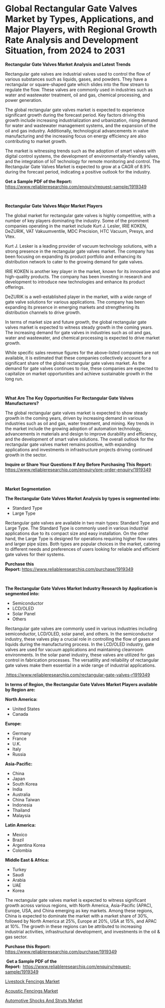 <p><h1>Global Rectangular Gate Valves Market by Types, Applications, and Major Players, with Regional Growth Rate Analysis and Development Situation, from 2024 to 2031</h1></p><p><strong>Rectangular Gate Valves Market Analysis and Latest Trends</strong></p>
<p><p>Rectangular gate valves are industrial valves used to control the flow of various substances such as liquids, gases, and powders. They have a rectangular or square-shaped gate which slides into the flow stream to regulate the flow. These valves are commonly used in industries such as water and wastewater treatment, oil and gas, chemical processing, and power generation.</p><p>The global rectangular gate valves market is expected to experience significant growth during the forecast period. Key factors driving this growth include increasing industrialization and urbanization, rising demand for water and wastewater management systems, and the expansion of the oil and gas industry. Additionally, technological advancements in valve manufacturing and the increasing focus on energy efficiency are also contributing to market growth.</p><p>The market is witnessing trends such as the adoption of smart valves with digital control systems, the development of environmentally-friendly valves, and the integration of IoT technology for remote monitoring and control. The Rectangular Gate Valves Market is expected to grow at a CAGR of 8.9% during the forecast period, indicating a positive outlook for the industry.</p></p>
<p><strong>Get a Sample PDF of the Report:&nbsp;</strong> <a href="https://www.reliableresearchiq.com/enquiry/request-sample/1919349">https://www.reliableresearchiq.com/enquiry/request-sample/1919349</a></p>
<p>&nbsp;</p>
<p><strong>Rectangular Gate Valves Major Market Players</strong></p>
<p><p>The global market for rectangular gate valves is highly competitive, with a number of key players dominating the industry. Some of the prominent companies operating in the market include Kurt J. Lesler, IRIE KOKEN, DeZURIK, VAT Vakuumventile, MDC Precision, HTC Vacuum, Presys, and Vtex.</p><p>Kurt J. Lesker is a leading provider of vacuum technology solutions, with a strong presence in the rectangular gate valves market. The company has been focusing on expanding its product portfolio and enhancing its distribution network to cater to the growing demand for gate valves.</p><p>IRIE KOKEN is another key player in the market, known for its innovative and high-quality products. The company has been investing in research and development to introduce new technologies and enhance its product offerings.</p><p>DeZURIK is a well-established player in the market, with a wide range of gate valve solutions for various applications. The company has been expanding its presence in emerging markets and strengthening its distribution channels to drive growth.</p><p>In terms of market size and future growth, the global rectangular gate valves market is expected to witness steady growth in the coming years. The increasing demand for gate valves in industries such as oil and gas, water and wastewater, and chemical processing is expected to drive market growth.</p><p>While specific sales revenue figures for the above-listed companies are not available, it is estimated that these companies collectively account for a significant share of the global rectangular gate valves market. As the demand for gate valves continues to rise, these companies are expected to capitalize on market opportunities and achieve sustainable growth in the long run.</p></p>
<p>&nbsp;</p>
<p><strong>What Are The Key Opportunities For Rectangular Gate Valves Manufacturers?</strong></p>
<p><p>The global rectangular gate valves market is expected to show steady growth in the coming years, driven by increasing demand in various industries such as oil and gas, water treatment, and mining. Key trends in the market include the growing adoption of automation technology, advancements in materials and design to improve durability and efficiency, and the development of smart valve solutions. The overall outlook for the rectangular gate valves market remains positive, with expanding applications and investments in infrastructure projects driving continued growth in the sector.</p></p>
<p><strong>Inquire or Share Your Questions If Any Before Purchasing This Report:</strong> <a href="https://www.reliableresearchiq.com/enquiry/pre-order-enquiry/1919349">https://www.reliableresearchiq.com/enquiry/pre-order-enquiry/1919349</a></p>
<p>&nbsp;</p>
<p><strong>Market Segmentation</strong></p>
<p><strong>The Rectangular Gate Valves Market Analysis by types is segmented into:</strong></p>
<p><ul><li>Standard Type</li><li>Large Type</li></ul></p>
<p><p>Rectangular gate valves are available in two main types: Standard Type and Large Type. The Standard Type is commonly used in various industrial applications due to its compact size and easy installation. On the other hand, the Large Type is designed for operations requiring higher flow rates and larger pipe sizes. Both types are popular choices in the market, catering to different needs and preferences of users looking for reliable and efficient gate valves for their systems.</p></p>
<p><strong>Purchase this Report:&nbsp;</strong><a href="https://www.reliableresearchiq.com/purchase/1919349">https://www.reliableresearchiq.com/purchase/1919349</a></p>
<p>&nbsp;</p>
<p><strong>The Rectangular Gate Valves Market Industry Research by Application is segmented into:</strong></p>
<p><ul><li>Semiconductor</li><li>LCD/OLED</li><li>Solar Panel</li><li>Others</li></ul></p>
<p><p>Rectangular gate valves are commonly used in various industries including semiconductor, LCD/OLED, solar panel, and others. In the semiconductor industry, these valves play a crucial role in controlling the flow of gases and liquids during the manufacturing process. In the LCD/OLED industry, gate valves are used for vacuum applications and maintaining cleanroom environments. In the solar panel industry, these valves are utilized for gas control in fabrication processes. The versatility and reliability of rectangular gate valves make them essential in a wide range of industrial applications.</p></p>
<p><a href="https://www.reliableresearchiq.com/rectangular-gate-valves-r1919349">&nbsp;https://www.reliableresearchiq.com/rectangular-gate-valves-r1919349</a></p>
<p><strong>In terms of Region, the Rectangular Gate Valves Market Players available by Region are:</strong></p>
<p>
    <p> <strong> North America: </strong>
        <ul>
            <li>United States</li>
            <li>Canada</li>
        </ul>
        </p> 
    <p> <strong> Europe: </strong>
        <ul>
            <li>Germany</li>
            <li>France</li>
            <li>U.K.</li>
            <li>Italy</li>
            <li>Russia</li>
        </ul>
        </p> 
    <p> <strong> Asia-Pacific: </strong>
        <ul>
            <li>China</li>
            <li>Japan</li>
            <li>South Korea</li>
            <li>India</li>
            <li>Australia</li>
            <li>China Taiwan</li>
            <li>Indonesia</li>
            <li>Thailand</li>
            <li>Malaysia</li>
        </ul>
        </p> 
    <p> <strong> Latin America: </strong>
        <ul>
            <li>Mexico</li>
            <li>Brazil</li>
            <li>Argentina Korea</li>
            <li>Colombia</li>
        </ul>
        </p> 
    <p> <strong> Middle East & Africa: </strong>
        <ul>
            <li>Turkey</li>
            <li>Saudi</li>
            <li>Arabia</li>
            <li>UAE</li>
            <li>Korea</li>
        </ul>
    </p>
    </p>
<p><p>The rectangular gate valves market is expected to witness significant growth across various regions, with North America, Asia-Pacific (APAC), Europe, USA, and China emerging as key markets. Among these regions, China is expected to dominate the market with a market share of 30%, followed by North America at 25%, Europe at 20%, USA at 15%, and APAC at 10%. The growth in these regions can be attributed to increasing industrial activities, infrastructural development, and investments in the oil & gas sector.</p></p>
<p><strong>Purchase this Report: </strong><a href="https://www.reliableresearchiq.com/purchase/1919349">https://www.reliableresearchiq.com/purchase/1919349</a></p>
<p>&nbsp;<strong>Get a Sample PDF of the Report:&nbsp;&nbsp;</strong><a href="https://www.reliableresearchiq.com/enquiry/request-sample/1919349">https://www.reliableresearchiq.com/enquiry/request-sample/1919349</a></p>
<p><strong></strong></p>
<p><p><a href="https://github.com/arabintang013/Market-Research-Report-List-1/blob/main/livestock-fencings-market.md">Livestock Fencings Market</a></p><p><a href="https://github.com/FredaSauer/Market-Research-Report-List-1/blob/main/acoustic-fencings-market.md">Acoustic Fencings Market</a></p><p><a href="https://www.linkedin.com/pulse/insights-automotive-shocks-struts-market-share-competitive-landscape-9q08e?trackingId=N9Y0JBeHRAGKs5PwXIOeFQ%3D%3D">Automotive Shocks And Struts Market</a></p></p>